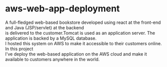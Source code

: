 # aws-web-app-deployment
A full-fledged web-based bookstore developed using react at the front-end and Java (JSP/servlet) at the backend\
is delivered to the customer.Tomcat is used as an application server. The application is backed by a MySQL database.\
I hosted this system on AWS to make it accessible to their customers online. In this project\
I've deploy the web-based application on the AWS cloud and make it available to customers anywhere in the world.


